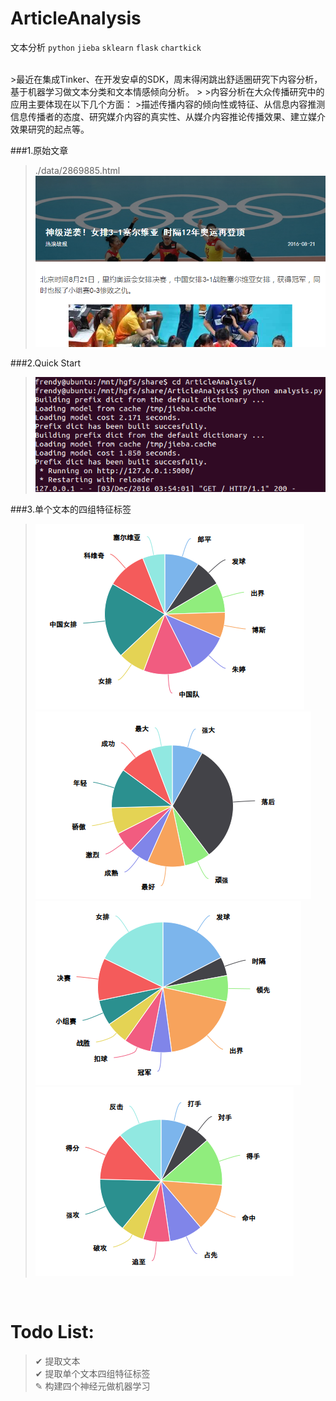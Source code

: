 # ArticleAnalysis
文本分析
`python`
`jieba`
`sklearn`
`flask`
`chartkick`

<br>
>最近在集成Tinker、在开发安卓的SDK，周末得闲跳出舒适圈研究下内容分析，基于机器学习做文本分类和文本情感倾向分析。
>
>内容分析在大众传播研究中的应用主要体现在以下几个方面：
>描述传播内容的倾向性或特征、从信息内容推测信息传播者的态度、研究媒介内容的真实性、从媒介内容推论传播效果、建立媒介效果研究的起点等。
<br>

###1.原始文章
>./data/2869885.html
>![image](https://raw.githubusercontent.com/frendyxzc/ArticleAnalysis/master/screenshot/20161203202855.png)<br>

###2.Quick Start
>![image](https://raw.githubusercontent.com/frendyxzc/ArticleAnalysis/master/screenshot/20161203195514.png)<br>

###3.单个文本的四组特征标签
>![image](https://raw.githubusercontent.com/frendyxzc/ArticleAnalysis/master/screenshot/20161203200223.png)<br>
>![image](https://raw.githubusercontent.com/frendyxzc/ArticleAnalysis/master/screenshot/20161203200259.png)<br>
>![image](https://raw.githubusercontent.com/frendyxzc/ArticleAnalysis/master/screenshot/20161203200330.png)<br>
>![image](https://raw.githubusercontent.com/frendyxzc/ArticleAnalysis/master/screenshot/20161203200353.png)<br>
<br>

# Todo List:
> ✔ 提取文本<br>
> ✔ 提取单个文本四组特征标签<br>
> ✎ 构建四个神经元做机器学习<br>